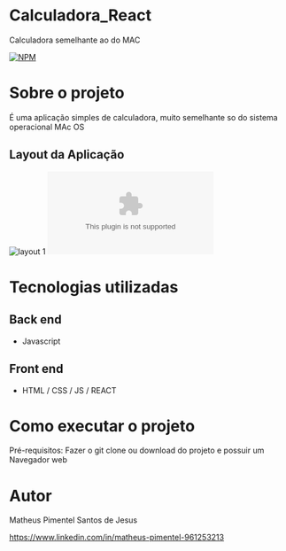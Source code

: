 # Calculadora_React
Calculadora semelhante ao do MAC

[![NPM](https://img.shields.io/npm/l/react)](https://github.com/Matheusp007-226/IMC_JS/blob/main/LICENSE) 

# Sobre o projeto

É uma aplicação simples de calculadora, muito semelhante so do sistema operacional MAc OS

## Layout da Aplicação
![layout 1](assets/img/IMC_1.png) ![layout 2](calculadora.docx)

# Tecnologias utilizadas
## Back end
- Javascript
## Front end
- HTML / CSS / JS / REACT

# Como executar o projeto

Pré-requisitos: Fazer o git clone ou download do projeto e possuir um Navegador web

# Autor

Matheus Pimentel Santos de Jesus

https://www.linkedin.com/in/matheus-pimentel-961253213

